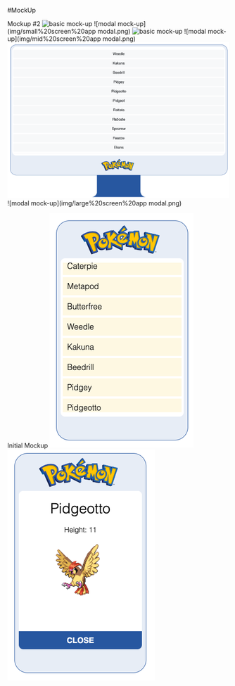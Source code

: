 #MockUp

Mockup #2
![basic mock-up](img/small%20screen%20app.png)
![modal mock-up](img/small%20screen%20app modal.png)
![basic mock-up](img/mid%20screen%20app.png)
![modal mock-up](img/mid%20screen%20app modal.png)
![basic mock-up](img/large%20screen%20app.png)
![modal mock-up](img/large%20screen%20app modal.png)

Initial Mockup
![basic mock-up](img/MainApp.png)
![modal mock-up](img/ModalPopUp.png)
